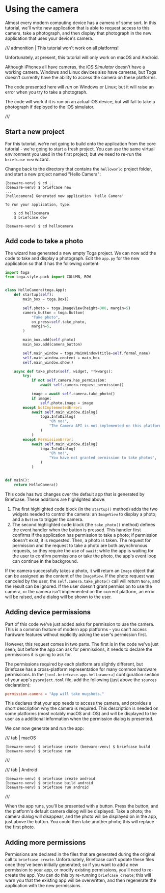 # Using the camera

Almost every modern computing device has a camera of some sort. In this
tutorial, we'll write new application that is able to request access to
this camera, take a photograph, and then display that photograph in the
new application that uses your device's camera.

/// admonition | This tutorial won't work on all platforms!

Unfortunately, at present, this tutorial will only work on macOS and
Android.

Although iPhones all have cameras, the iOS *Simulator* doesn't have a
working camera. Windows and Linux devices also have cameras, but Toga
doesn't currently have the ability to access the camera on these
platforms.

The code presented here will *run* on Windows or Linux; but it will
raise an error when you try to take a photograph.

The code will work if it is run on an actual iOS device, but will fail
to take a photograph if deployed to the iOS simulator.

///

## Start a new project

For this tutorial, we're not going to build onto the application from
the core tutorial - we're going to start a fresh project. You can use
the same virtual environment you used in the first project; but we need
to re-run the `briefcase new` wizard.

Change back to the directory that contains the `helloworld` project
folder, and start a new project named "Hello Camera":

```console
(beeware-venv) $ cd ..
(beeware-venv) $ briefcase new
...
[hellocamera] Generated new application 'Hello Camera'

To run your application, type:

    $ cd hellocamera
    $ briefcase dev

(beeware-venv) $ cd hellocamera
```

## Add code to take a photo

The wizard has generated a new empty Toga project. We can now add the
code to take and display a photograph. Edit the `app.py` for the new
application so that it has the following content:

```python {hl_lines="9-18 23-44"}
import toga
from toga.style.pack import COLUMN, ROW


class HelloCamera(toga.App):
    def startup(self):
        main_box = toga.Box()

        self.photo = toga.ImageView(height=300, margin=5)
        camera_button = toga.Button(
            "Take photo",
            on_press=self.take_photo,
            margin=5,
        )

        main_box.add(self.photo)
        main_box.add(camera_button)

        self.main_window = toga.MainWindow(title=self.formal_name)
        self.main_window.content = main_box
        self.main_window.show()

    async def take_photo(self, widget, **kwargs):
        try:
            if not self.camera.has_permission:
                await self.camera.request_permission()

            image = await self.camera.take_photo()
            if image:
                self.photo.image = image
        except NotImplementedError:
            await self.main_window.dialog(
                toga.InfoDialog(
                    "Oh no!",
                    "The Camera API is not implemented on this platform",
                )
            )
        except PermissionError:
            await self.main_window.dialog(
                toga.InfoDialog(
                    "Oh no!",
                    "You have not granted permission to take photos",
                )
            )


def main():
    return HelloCamera()
```

This code has two changes over the default app that is generated by
Briefcase. These additions are highlighted above:

1.  The first highlighted code block (in the `startup()` method) adds
    the two widgets needed to control the camera: an `ImageView` to
    display a photo; and a `Button` to trigger the camera.
2.  The second highlighted code block (the `take_photo()` method)
    defines the event handler when the button is pressed. This handler
    first confirms if the application has permission to take a photo; if
    permission doesn't exist, it is requested. Then, a photo is taken.
    The request for permission and the request to take a photo are both
    asynchronous requests, so they require the use of `await`; while the
    app is waiting for the user to confirm permissions or take the
    photo, the app's event loop can continue in the background.

If the camera successfully takes a photo, it will return an `Image`
object that can be assigned as the content of the `ImageView`. If the
photo request was canceled by the user, the `self.camera.take_photo()`
call will return `None`, and the result can be ignored. If the user
doesn't grant permission to use the camera, or the camera isn't
implemented on the current platform, an error will be raised, and a
dialog will be shown to the user.

## Adding device permissions

Part of this code we've just added asks for permission to use the
camera. This is a common feature of modern app platforms - you can't
access hardware features without explicitly asking the user's permission
first.

However, this request comes in two parts. The first is in the code we've
just seen; but before the app can ask for permissions, it needs to
declare the permissions it is going to ask for.

The permissions required by each platform are slightly different, but
Briefcase has a cross-platform representation for many common hardware
permissions. In the `[tool.briefcase.app.hellocamera]` configuration
section of your app's `pyproject.toml` file, add the following (just
above the `sources` declaration):

```toml
permission.camera = "App will take mugshots."
```

This declares that your app needs to access the camera, and provides a
short description why the camera is required. This description is needed
on some platforms (most notably macOS and iOS) and will be displayed to
the user as a additional information when the permission dialog is
presented.

We can now generate and run the app:

/// tab | macOS

```console
(beeware-venv) $ briefcase create (beeware-venv) $ briefcase build
(beeware-venv) $ briefcase run
```

///

/// tab | Android

```console
(beeware-venv) $ briefcase create android
(beeware-venv) $ briefcase build android
(beeware-venv) $ briefcase run android
```

///

When the app runs, you'll be presented with a button. Press the button,
and the platform's default camera dialog will be displayed. Take a
photo; the camera dialog will disappear, and the photo will be displayed
on in the app, just above the button. You could then take another photo;
this will replace the first photo.

## Adding more permissions

Permissions are declared in the files that are generated during the
original call to `briefcase create`. Unfortunately, Briefcase can't
update these files once they've been initially generated; so if you want
to add a new permission to your app, or modify existing permissions,
you'll need to re-create the app. You can do this by re-running
`briefcase create`; this will warn you that the existing app will be
overwritten, and then regenerate the application with the new
permissions.
